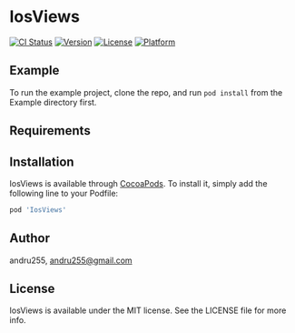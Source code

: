 # IosViews

[![CI Status](http://img.shields.io/travis/andru255/IosViews.svg?style=flat)](https://travis-ci.org/andru255/IosViews)
[![Version](https://img.shields.io/cocoapods/v/IosViews.svg?style=flat)](http://cocoapods.org/pods/IosViews)
[![License](https://img.shields.io/cocoapods/l/IosViews.svg?style=flat)](http://cocoapods.org/pods/IosViews)
[![Platform](https://img.shields.io/cocoapods/p/IosViews.svg?style=flat)](http://cocoapods.org/pods/IosViews)

## Example

To run the example project, clone the repo, and run `pod install` from the Example directory first.

## Requirements

## Installation

IosViews is available through [CocoaPods](http://cocoapods.org). To install
it, simply add the following line to your Podfile:

```ruby
pod 'IosViews'
```

## Author

andru255, andru255@gmail.com

## License

IosViews is available under the MIT license. See the LICENSE file for more info.
